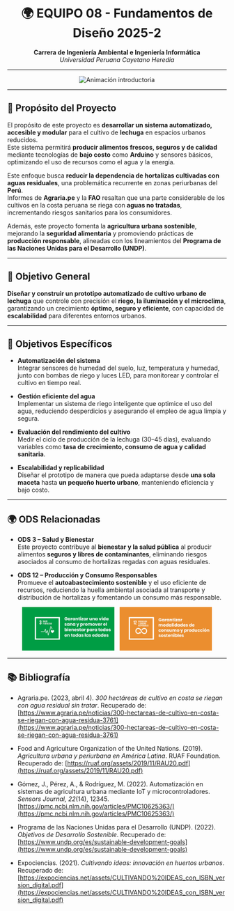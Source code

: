 <h1 align="center">🌍 <strong>EQUIPO 08 - Fundamentos de Diseño 2025-2</strong></h1>

<p align="center">
  <strong>Carrera de Ingeniería Ambiental e Ingeniería Informática</strong><br>
  <em>Universidad Peruana Cayetano Heredia</em>
</p>

---

<p align="center">
  <img src="https://readme-typing-svg.herokuapp.com?size=28&color=228B22&center=true&vCenter=true&width=950&lines=♻️+Producción+y+Consumo+Responsables;💡+Innovación+para+un+futuro+sostenible;🤝+Trabajo+en+equipo+y+responsabilidad+social" alt="Animación introductoria">
</p>

---

## 🌱 **Propósito del Proyecto**

El propósito de este proyecto es **desarrollar un sistema automatizado, accesible y modular** para el cultivo de **lechuga** en espacios urbanos reducidos.  
Este sistema permitirá **producir alimentos frescos, seguros y de calidad** mediante tecnologías de **bajo costo** como **Arduino** y sensores básicos, optimizando el uso de recursos como el agua y la energía.

Este enfoque busca **reducir la dependencia de hortalizas cultivadas con aguas residuales**, una problemática recurrente en zonas periurbanas del **Perú**.  
Informes de **Agraria.pe** y la **FAO** resaltan que una parte considerable de los cultivos en la costa peruana se riega con **aguas no tratadas**, incrementando riesgos sanitarios para los consumidores.

Además, este proyecto fomenta la **agricultura urbana sostenible**, mejorando la **seguridad alimentaria** y promoviendo prácticas de **producción responsable**, alineadas con los lineamientos del **Programa de las Naciones Unidas para el Desarrollo (UNDP)**.

---

## 🎯 **Objetivo General**

**Diseñar y construir un prototipo automatizado de cultivo urbano de lechuga** que controle con precisión el **riego, la iluminación y el microclima**, garantizando un crecimiento **óptimo, seguro y eficiente**, con capacidad de **escalabilidad** para diferentes entornos urbanos.

---

## 📝 **Objetivos Específicos**

- **Automatización del sistema**  
  Integrar sensores de humedad del suelo, luz, temperatura y humedad, junto con bombas de riego y luces LED, para monitorear y controlar el cultivo en tiempo real.

- **Gestión eficiente del agua**  
  Implementar un sistema de riego inteligente que optimice el uso del agua, reduciendo desperdicios y asegurando el empleo de agua limpia y segura.

- **Evaluación del rendimiento del cultivo**  
  Medir el ciclo de producción de la lechuga (30–45 días), evaluando variables como **tasa de crecimiento, consumo de agua y calidad sanitaria**.

- **Escalabilidad y replicabilidad**  
  Diseñar el prototipo de manera que pueda adaptarse desde **una sola maceta** hasta **un pequeño huerto urbano**, manteniendo eficiencia y bajo costo.

---

## 🌍 **ODS Relacionadas**

- **ODS 3 – Salud y Bienestar**  
  Este proyecto contribuye al **bienestar y la salud pública** al producir alimentos **seguros y libres de contaminantes**, eliminando riesgos asociados al consumo de hortalizas regadas con aguas residuales.

- **ODS 12 – Producción y Consumo Responsables**  
  Promueve el **autoabastecimiento sostenible** y el uso eficiente de recursos, reduciendo la huella ambiental asociada al transporte y distribución de hortalizas y fomentando un consumo más responsable.

<p align="center">
  <img src="https://github.com/JuanVidalx/Grupo-8_Fundamentos-de-dise-o/blob/5b0383ca4b5a627771a464bc9115cfa8313a2e8e/Recursos-Imagenes/sdg%203%20grande%20es.jpg" width="42%" alt="ODS 3">
  &nbsp;
  <img src="https://github.com/JuanVidalx/Grupo-4_Fundamentos-de-dise-o/blob/05fad9449a39b9e1cc774faa3228613bc974876a/ods12.jpg" width="42%" alt="ODS 12">
</p>

---

## 📚 **Bibliografía**

- Agraria.pe. (2023, abril 4). *300 hectáreas de cultivo en costa se riegan con agua residual sin tratar*. Recuperado de: [https://www.agraria.pe/noticias/300-hectareas-de-cultivo-en-costa-se-riegan-con-agua-residua-3761](https://www.agraria.pe/noticias/300-hectareas-de-cultivo-en-costa-se-riegan-con-agua-residua-3761)  

- Food and Agriculture Organization of the United Nations. (2019). *Agricultura urbana y periurbana en América Latina*. RUAF Foundation. Recuperado de: [https://ruaf.org/assets/2019/11/RAU20.pdf](https://ruaf.org/assets/2019/11/RAU20.pdf)  

- Gómez, J., Pérez, A., & Rodríguez, M. (2022). Automatización en sistemas de agricultura urbana mediante IoT y microcontroladores. *Sensors Journal, 22*(14), 12345. [https://pmc.ncbi.nlm.nih.gov/articles/PMC10625363/](https://pmc.ncbi.nlm.nih.gov/articles/PMC10625363/)  

- Programa de las Naciones Unidas para el Desarrollo (UNDP). (2022). *Objetivos de Desarrollo Sostenible*. Recuperado de: [https://www.undp.org/es/sustainable-development-goals](https://www.undp.org/es/sustainable-development-goals)  

- Expociencias. (2021). *Cultivando ideas: innovación en huertos urbanos*. Recuperado de: [https://expociencias.net/assets/CULTIVANDO%20IDEAS_con_ISBN_version_digital.pdf](https://expociencias.net/assets/CULTIVANDO%20IDEAS_con_ISBN_version_digital.pdf)


